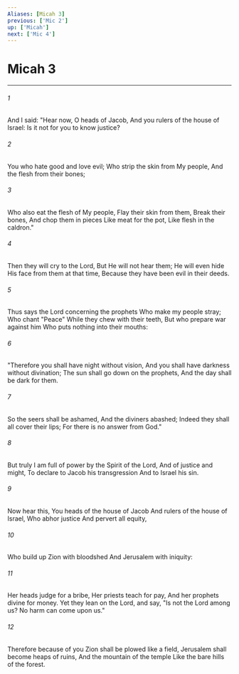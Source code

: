```yaml
---
Aliases: [Micah 3]
previous: ['Mic 2']
up: ['Micah']
next: ['Mic 4']
---
```

# Micah 3

***


###### 1 
And I said: "Hear now, O heads of Jacob, And you rulers of the house of Israel: Is it not for you to know justice? 

###### 2 
You who hate good and love evil; Who strip the skin from My people, And the flesh from their bones; 

###### 3 
Who also eat the flesh of My people, Flay their skin from them, Break their bones, And chop them in pieces Like meat for the pot, Like flesh in the caldron." 

###### 4 
Then they will cry to the Lord, But He will not hear them; He will even hide His face from them at that time, Because they have been evil in their deeds. 

###### 5 
Thus says the Lord concerning the prophets Who make my people stray; Who chant "Peace" While they chew with their teeth, But who prepare war against him Who puts nothing into their mouths: 

###### 6 
"Therefore you shall have night without vision, And you shall have darkness without divination; The sun shall go down on the prophets, And the day shall be dark for them. 

###### 7 
So the seers shall be ashamed, And the diviners abashed; Indeed they shall all cover their lips; For there is no answer from God." 

###### 8 
But truly I am full of power by the Spirit of the Lord, And of justice and might, To declare to Jacob his transgression And to Israel his sin. 

###### 9 
Now hear this, You heads of the house of Jacob And rulers of the house of Israel, Who abhor justice And pervert all equity, 

###### 10 
Who build up Zion with bloodshed And Jerusalem with iniquity: 

###### 11 
Her heads judge for a bribe, Her priests teach for pay, And her prophets divine for money. Yet they lean on the Lord, and say, "Is not the Lord among us? No harm can come upon us." 

###### 12 
Therefore because of you Zion shall be plowed like a field, Jerusalem shall become heaps of ruins, And the mountain of the temple Like the bare hills of the forest.
